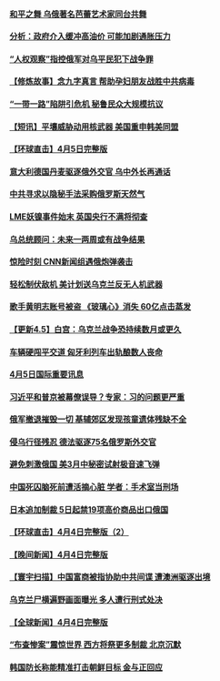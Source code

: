 #### [和平之舞 乌俄著名芭蕾艺术家同台共舞](../pages/prog202/a103392835.md) 
#### [分析：政府介入缓冲高油价 可能加剧通胀压力](../pages/prog202/a103392806.md) 
#### [“人权观察”指控俄军对乌平民犯下战争罪](../pages/prog202/a103392747.md) 
#### [【修炼故事】念九字真言 帮助孕妇朋友战胜中共病毒](../pages/prog202/a103392786.md) 
#### [“一带一路”陷阱引危机 秘鲁民众大规模抗议](../pages/prog202/a103392779.md) 
#### [【短讯】平壤威胁动用核武器 美国重申韩美同盟](../pages/prog202/a103392776.md) 
#### [【环球直击】4月5日完整版](../pages/prog202/a103392721.md) 
#### [意大利德国丹麦驱逐俄外交官 乌中外长再通话](../pages/prog202/a103392709.md) 
#### [中共寻求以隐秘手法采购俄罗斯天然气](../pages/prog202/a103392561.md) 
#### [LME妖镍事件始末 英国央行不满将彻查](../pages/prog202/a103392607.md) 
#### [乌总统顾问：未来一两周或有战争结果](../pages/prog202/a103392442.md) 
#### [惊险时刻 CNN新闻组遇俄炮弹袭击](../pages/prog202/a103392426.md) 
#### [轻松制伏敌机 美计划送乌克兰反无人机武器](../pages/prog202/a103392412.md) 
#### [歌手黄明志账号被盗 《玻璃心》消失 60亿点击蒸发](../pages/prog202/a103392394.md) 
#### [【更新4.5】白宫：乌克兰战争恐持续数月或更久](../pages/prog202/a103392315.md) 
#### [车辆硬闯平交道 匈牙利列车出轨酿数人丧命](../pages/prog202/a103392367.md) 
#### [4月5日国际重要讯息](../pages/prog202/a103392345.md) 
#### [习近平和普京被幕僚误导？专家：习的问题更严重](../pages/prog202/a103392336.md) 
#### [俄军撤退摧毁一切 基辅郊区发现孩童遗体残缺不全](../pages/prog202/a103392262.md) 
#### [侵乌行径残忍 德法驱逐75名俄罗斯外交官](../pages/prog202/a103392236.md) 
#### [避免刺激俄国 美3月中秘密试射极音速飞弹](../pages/prog202/a103392228.md) 
#### [中国死囚脑死前遭活摘心脏 学者：手术室当刑场](../pages/prog202/a103392183.md) 
#### [日本追加制裁 5日起禁19项高价商品出口俄国](../pages/prog202/a103392213.md) 
#### [【环球直击】4月4日完整版（2）](../pages/prog202/a103391799.md) 
#### [【晚间新闻】4月4日完整版](../pages/prog202/a103392065.md) 
#### [【寰宇扫描】中国富商被指协助中共间谍 遭澳洲驱逐出境](../pages/prog202/a103392086.md) 
#### [乌克兰尸横遍野画面曝光 多人遭行刑式处决](../pages/prog202/a103392106.md) 
#### [【全球新闻】4月4日完整版](../pages/prog202/a103391941.md) 
#### [“布查惨案”震惊世界 西方将祭更多制裁 北京沉默](../pages/prog202/a103391991.md) 
#### [韩国防长称能精准打击朝鲜目标 金与正回应](../pages/prog202/a103391688.md) 
